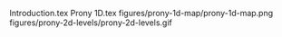 Introduction.tex
Prony 1D.tex
figures/prony-1d-map/prony-1d-map.png
figures/prony-2d-levels/prony-2d-levels.gif

  
  
  